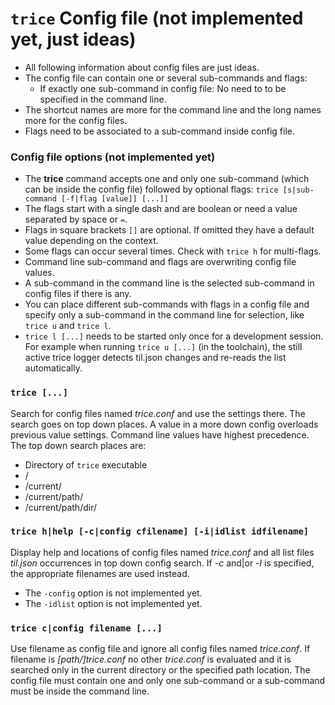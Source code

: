 
# `trice` Config file (not implemented yet, just ideas)
 
- All following information about config files are just ideas.
- The config file can contain one or several sub-commands and flags:
  - If exactly one sub-command in config file: No need to to be specified in the command line.
- The shortcut names are more for the command line and the long names more for the config files.
- Flags need to be associated to a sub-command inside config file.

### Config file options (not implemented yet)

- The **trice** command accepts one and only one sub-command (which can be inside the config file) followed by optional flags: `trice [s|sub-command [-f|flag [value]] [...]]`
- The flags start with a single dash and are boolean or need a value separated by space or `=`.
- Flags in square brackets `[]` are optional. If omitted they have a default value depending on the context.
- Some flags can occur several times. Check with `trice h` for multi-flags.
- Command line sub-command and flags are overwriting config file values.
- A sub-command in the command line is the selected sub-command in config files if there is any.
- You can place different sub-commands with flags in a config file and specify only a sub-command in the command line for selection, like `trice u` and `trice l`.
- `trice l [...]` needs to be started only once for a development session. For example when running `trice u [...]` (in the toolchain), the still active trice logger detects til.json changes and re-reads the list automatically.

### `trice [...]`

Search for config files named *trice.conf* and use the settings there. The search goes on top down places. A value in a more down config overloads previous value settings. Command line values have highest precedence. The top down search places are:

- Directory of `trice` executable
- /
- /current/
- /current/path/
- /current/path/dir/

### `trice h|help [-c|config cfilename] [-i|idlist idfilename]`

Display help and locations of config files named *trice.conf* and all list files *til.json* occurrences in top down config search. If *-c* and|or *-l* is specified, the appropriate filenames are used instead.

- The `-config` option is not implemented yet.
- The `-idlist` option is not implemented yet.

### `trice c|config filename [...]`

Use filename as config file and ignore all config files named *trice.conf*. If filename is *[path/]trice.conf* no other *trice.conf* is evaluated and it is searched only in the current directory or the specified path location. The config file must contain one and only one sub-command or a sub-command must be inside the command line.
